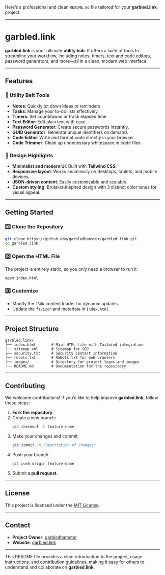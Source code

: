 Here’s a professional and clean `README.md` file tailored for your **garbled.link** project:

---

# **garbled.link**

**garbled.link** is your ultimate **utility hub**. It offers a suite of tools to streamline your workflow, including notes, timers, text and code editors, password generators, and more—all in a clean, modern web interface.

---

## **Features**

### 🚀 **Utility Belt Tools**
- **Notes**: Quickly jot down ideas or reminders.
- **Tasks**: Manage your to-do lists effectively.
- **Timers**: Set countdowns or track elapsed time.
- **Text Editor**: Edit plain text with ease.
- **Password Generator**: Create secure passwords instantly.
- **GUID Generator**: Generate unique identifiers on demand.
- **Code Editor**: Write and format code directly in your browser.
- **Code Trimmer**: Clean up unnecessary whitespace in code files.

### 🎨 **Design Highlights**
- **Minimalist and modern UI**: Built with **Tailwind CSS**.
- **Responsive layout**: Works seamlessly on desktops, tablets, and mobile devices.
- **JSON-driven content**: Easily customizable and scalable.
- **Custom styling**: Brutalist-inspired design with 3 distinct color tones for visual appeal.

---

## **Getting Started**

### 1️⃣ **Clone the Repository**
```bash
git clone https://github.com/garbledhamster/garbled.link.git
cd garbled.link
```

### 2️⃣ **Open the HTML File**
The project is entirely static, so you only need a browser to run it:
```bash
open index.html
```

### 3️⃣ **Customize**
- Modify the `JSON` content loader for dynamic updates.
- Update the `favicon` and metadata in `index.html`.

---

## **Project Structure**
```
garbled.link/
├── index.html       # Main HTML file with Tailwind integration
├── sitemap.xml      # Sitemap for SEO
├── security.txt     # Security contact information
├── robots.txt       # Robots.txt for web crawlers
├── images/          # Directory for project logos and images
└── README.md        # Documentation for the repository
```

---

## **Contributing**

We welcome contributions! If you’d like to help improve **garbled.link**, follow these steps:

1. **Fork the repository**.
2. Create a new branch:
   ```bash
   git checkout -b feature-name
   ```
3. Make your changes and commit:
   ```bash
   git commit -m "Description of changes"
   ```
4. Push your branch:
   ```bash
   git push origin feature-name
   ```
5. Submit a **pull request**.

---

## **License**

This project is licensed under the [MIT License](LICENSE).

---

## **Contact**

- **Project Owner**: [garbledhamster](https://github.com/garbledhamster)
- **Website**: [garbled.link](https://garbled.link)

---

This README file provides a clear introduction to the project, usage instructions, and contribution guidelines, making it easy for others to understand and collaborate on **garbled.link**.
